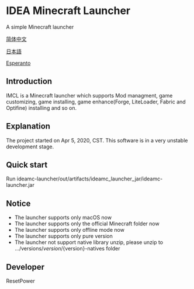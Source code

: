 # IDEA Minecraft Launcher
A simple Minecraft launcher

[简体中文](README_zh.md)

[日本語](README_ja.md)

[Esperanto](README_eo.md)
## Introduction
IMCL is a Minecraft launcher which supports Mod managment, game customizing, game installing, game enhance(Forge, LiteLoader, Fabric and Optifine) installing and so on.
## Explanation
The project started on Apr 5, 2020, CST. This software is in a very unstable development stage.
## Quick start
Run ideamc-launcher/out/artifacts/ideamc_launcher_jar/ideamc-launcher.jar
## Notice
- The launcher supports only macOS now
- The launcher supports only the official Minecraft folder now
- The launcher supports only offline mode now
- The launcher supports only pure version
- The launcher not support native library unzip, please unzip to .../versions/${version}/${version}-natives folder
## Developer
ResetPower